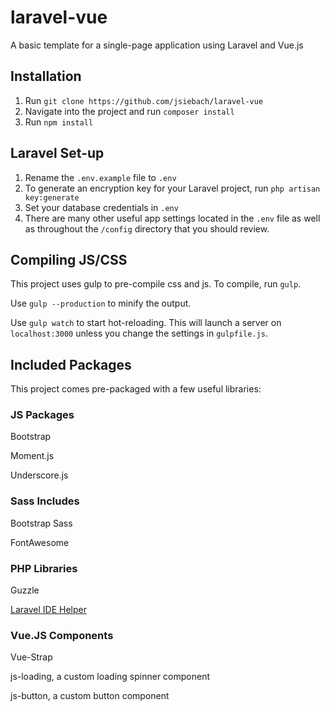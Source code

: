 # laravel-vue
A basic template for a single-page application using Laravel and Vue.js

## Installation
1. Run `git clone https://github.com/jsiebach/laravel-vue`
2. Navigate into the project and run `composer install`
3. Run `npm install`

## Laravel Set-up
1. Rename the `.env.example` file to `.env`
2. To generate an encryption key for your Laravel project, run `php artisan key:generate`
3. Set your database credentials in `.env`
4. There are many other useful app settings located in the `.env` file as well as throughout the `/config` directory that you should review.

## Compiling JS/CSS
This project uses gulp to pre-compile css and js.  To compile, run `gulp`.

Use `gulp --production` to minify the output.

Use `gulp watch` to start hot-reloading. This will launch a server on `localhost:3000` unless you change the settings in `gulpfile.js`.


## Included Packages
This project comes pre-packaged with a few useful libraries:

### JS Packages
Bootstrap

Moment.js

Underscore.js

### Sass Includes
Bootstrap Sass

FontAwesome

### PHP Libraries
Guzzle

[Laravel IDE Helper](https://github.com/barryvdh/laravel-ide-helper)

### Vue.JS Components
Vue-Strap

js-loading, a custom loading spinner component

js-button, a custom button component